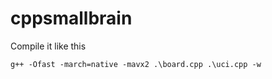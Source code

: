 # cppsmallbrain

Compile it like this 

    g++ -Ofast -march=native -mavx2 .\board.cpp .\uci.cpp -w
